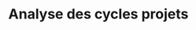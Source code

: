 ---
title: Analyse des cycles projets
sorte: Etude
description: "Recul sur les manières de travailler pour cibler les irritants, les blocges, les incohérences, les dynamiques positives."
goals:
  - Place du numérique
  - Identifier la place du handicap
persons: 2
days: 3
skills:
  - Etude
  - Entretien
profil:
  "Coordination": 10
  "Expert technique": 20
  "Expert inclusion": 20 
  "Assistant technique": 0
  "Assistant inclusion": 30
  "Facilitateur": 0
pack: 1
---
